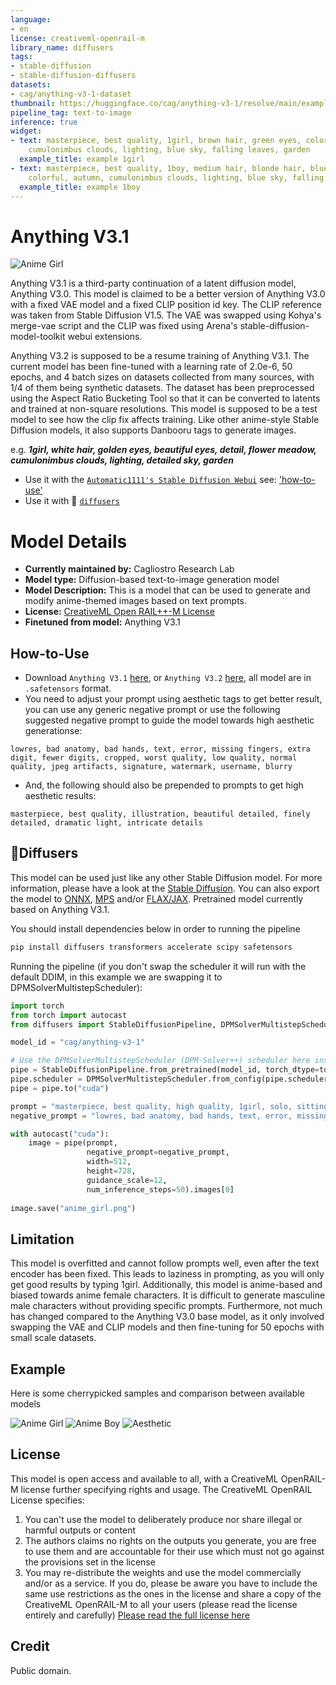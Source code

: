 ```yaml
---
language:
- en
license: creativeml-openrail-m
library_name: diffusers
tags:
- stable-diffusion
- stable-diffusion-diffusers
datasets:
- cag/anything-v3-1-dataset
thumbnail: https://huggingface.co/cag/anything-v3-1/resolve/main/example-images/thumbnail.png
pipeline_tag: text-to-image
inference: true
widget:
- text: masterpiece, best quality, 1girl, brown hair, green eyes, colorful, autumn,
    cumulonimbus clouds, lighting, blue sky, falling leaves, garden
  example_title: example 1girl
- text: masterpiece, best quality, 1boy, medium hair, blonde hair, blue eyes, bishounen,
    colorful, autumn, cumulonimbus clouds, lighting, blue sky, falling leaves, garden
  example_title: example 1boy
---
```


# Anything V3.1

![Anime Girl](https://huggingface.co/cag/anything-v3-1/resolve/main/example-images/thumbnail.png)

Anything V3.1 is a third-party continuation of a latent diffusion model, Anything V3.0. This model is claimed to be a better version of Anything V3.0 with a fixed VAE model and a fixed CLIP position id key. The CLIP reference was taken from Stable Diffusion V1.5. The VAE was swapped using Kohya's merge-vae script and the CLIP was fixed using Arena's stable-diffusion-model-toolkit webui extensions.

Anything V3.2 is supposed to be a resume training of Anything V3.1. The current model has been fine-tuned with a learning rate of 2.0e-6, 50 epochs, and 4 batch sizes on datasets collected from many sources, with 1/4 of them being synthetic datasets. The dataset has been preprocessed using the Aspect Ratio Bucketing Tool so that it can be converted to latents and trained at non-square resolutions. This model is supposed to be a test model to see how the clip fix affects training. Like other anime-style Stable Diffusion models, it also supports Danbooru tags to generate images.

e.g. **_1girl, white hair, golden eyes, beautiful eyes, detail, flower meadow, cumulonimbus clouds, lighting, detailed sky, garden_** 

- Use it with the [`Automatic1111's Stable Diffusion Webui`](https://github.com/AUTOMATIC1111/stable-diffusion-webui) see: ['how-to-use'](#how-to-use)
- Use it with 🧨 [`diffusers`](##🧨Diffusers)


# Model Details

- **Currently maintained by:** Cagliostro Research Lab
- **Model type:** Diffusion-based text-to-image generation model
- **Model Description:** This is a model that can be used to generate and modify anime-themed images based on text prompts. 
- **License:** [CreativeML Open RAIL++-M License](https://huggingface.co/stabilityai/stable-diffusion-2/blob/main/LICENSE-MODEL)
- **Finetuned from model:** Anything V3.1

## How-to-Use
- Download `Anything V3.1` [here](https://huggingface.co/cag/anything-v3-1/resolve/main/anything-v3-1.safetensors), or `Anything V3.2` [here](https://huggingface.co/cag/anything-v3-1/resolve/main/anything-v3-2.safetensors), all model are in `.safetensors` format.
- You need to adjust your prompt using aesthetic tags to get better result, you can use any generic negative prompt or use the following suggested negative prompt to guide the model towards high aesthetic generationse:
```
lowres, bad anatomy, bad hands, text, error, missing fingers, extra digit, fewer digits, cropped, worst quality, low quality, normal quality, jpeg artifacts, signature, watermark, username, blurry
```
- And, the following should also be prepended to prompts to get high aesthetic results:
```
masterpiece, best quality, illustration, beautiful detailed, finely detailed, dramatic light, intricate details
```
## 🧨Diffusers

This model can be used just like any other Stable Diffusion model. For more information, please have a look at the [Stable Diffusion](https://huggingface.co/docs/diffusers/api/pipelines/stable_diffusion). You can also export the model to [ONNX](https://huggingface.co/docs/diffusers/optimization/onnx), [MPS](https://huggingface.co/docs/diffusers/optimization/mps) and/or [FLAX/JAX](). Pretrained model currently based on Anything V3.1.

You should install dependencies below in order to running the pipeline

```bash
pip install diffusers transformers accelerate scipy safetensors
```
Running the pipeline (if you don't swap the scheduler it will run with the default DDIM, in this example we are swapping it to DPMSolverMultistepScheduler):

```python
import torch
from torch import autocast
from diffusers import StableDiffusionPipeline, DPMSolverMultistepScheduler

model_id = "cag/anything-v3-1"

# Use the DPMSolverMultistepScheduler (DPM-Solver++) scheduler here instead
pipe = StableDiffusionPipeline.from_pretrained(model_id, torch_dtype=torch.float16)
pipe.scheduler = DPMSolverMultistepScheduler.from_config(pipe.scheduler.config)
pipe = pipe.to("cuda")

prompt = "masterpiece, best quality, high quality, 1girl, solo, sitting, confident expression, long blonde hair, blue eyes, formal dress"
negative_prompt = "lowres, bad anatomy, bad hands, text, error, missing fingers, extra digit, fewer digits, cropped, worst quality, low quality, normal quality, jpeg artifacts, signature, watermark, username, blurry"

with autocast("cuda"):
    image = pipe(prompt, 
                 negative_prompt=negative_prompt, 
                 width=512,
                 height=728,
                 guidance_scale=12,
                 num_inference_steps=50).images[0]
    
image.save("anime_girl.png")
```
## Limitation 
This model is overfitted and cannot follow prompts well, even after the text encoder has been fixed. This leads to laziness in prompting, as you will only get good results by typing 1girl. Additionally, this model is anime-based and biased towards anime female characters. It is difficult to generate masculine male characters without providing specific prompts. Furthermore, not much has changed compared to the Anything V3.0 base model, as it only involved swapping the VAE and CLIP models and then fine-tuning for 50 epochs with small scale datasets.

## Example

Here is some cherrypicked samples and comparison between available models

![Anime Girl](https://huggingface.co/cag/anything-v3-1/resolve/main/example-images/1girl.png)
![Anime Boy](https://huggingface.co/cag/anything-v3-1/resolve/main/example-images/1boy.png)
![Aesthetic](https://huggingface.co/cag/anything-v3-1/resolve/main/example-images/aesthetic.png)

## License

This model is open access and available to all, with a CreativeML OpenRAIL-M license further specifying rights and usage.
The CreativeML OpenRAIL License specifies: 

1. You can't use the model to deliberately produce nor share illegal or harmful outputs or content 
2. The authors claims no rights on the outputs you generate, you are free to use them and are accountable for their use which must not go against the provisions set in the license
3. You may re-distribute the weights and use the model commercially and/or as a service. If you do, please be aware you have to include the same use restrictions as the ones in the license and share a copy of the CreativeML OpenRAIL-M to all your users (please read the license entirely and carefully)
[Please read the full license here](https://huggingface.co/spaces/CompVis/stable-diffusion-license)


## Credit
Public domain.